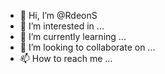 - 👋 Hi, I’m @RdeonS
- 👀 I’m interested in ...
- 🌱 I’m currently learning ...
- 💞️ I’m looking to collaborate on ...
- 📫 How to reach me ...

<!---
RdeonS/RdeonS is a ✨ special ✨ repository because its `README.md` (this file) appears on your GitHub profile.
You can click the Preview link to take a look at your changes.
--->

